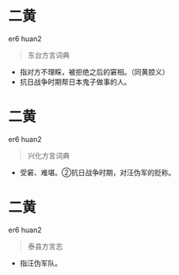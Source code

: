 # 二黄
er6 huan2
> 东台方言词典
- 指对方不理睬，被拒绝之后的窘相。（同黄腔义）
- 抗日战争时期帮日本鬼子做事的人。

# 二黄
er6 huan2
> 兴化方言词典
- 受窘、难堪。②抗日战争时期，对汪伪军的贬称。

# 二黄
er6 huan2
> 泰县方言志
- 指汪伪军队。
